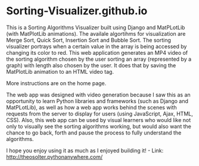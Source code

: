 # Sorting-Visualizer.github.io

This is a Sorting Algorithms Visualizer built using Django and MatPLotLib (with MatPlotLib animations). The availale algortihms for visualization are Merge Sort, Quick Sort, Insertion Sort and Bubble Sort. The sorting visualizer portrays when a certain value in the array is being accessed by changing its color to red. This web application generates an MP4 video of the sorting algorithm chosen by the user sorting an array (represented by a graph) with length also chosen by the user. It does that by saving the MatPlotLib animation to an HTML video tag.


More instructions are on the home page.


The web app was designed with video generation because I saw this as an opportunity to learn Python libraries and frameworks (such as Django and MatPLotLib), as well as how a web app works behind the scenes with requests from the server to display for users (using JavaScript, Ajax, HTML, CSS).
Also, this web app can be used by visual learners who would like not only to visually see the sorting algorithms working, but would also want the chance to go back, forth and pause the process to fully understand the algorithms.

I hope you enjoy using it as much as I enjoyed building it! - Link: http://theosolter.pythonanywhere.com/
